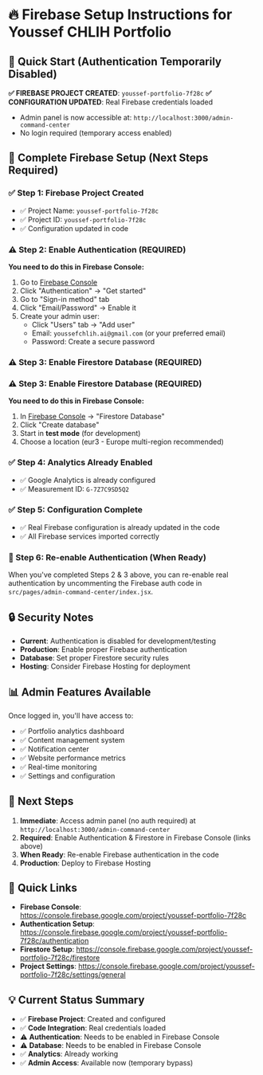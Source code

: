 # 🔥 Firebase Setup Instructions for Youssef CHLIH Portfolio

## 🚀 Quick Start (Authentication Temporarily Disabled)

**✅ FIREBASE PROJECT CREATED**: `youssef-portfolio-7f28c`
**✅ CONFIGURATION UPDATED**: Real Firebase credentials loaded
- Admin panel is now accessible at: `http://localhost:3000/admin-command-center`
- No login required (temporary access enabled)

## 📝 Complete Firebase Setup (Next Steps Required)

### ✅ Step 1: Firebase Project Created
- ✅ Project Name: `youssef-portfolio-7f28c`
- ✅ Project ID: `youssef-portfolio-7f28c`
- ✅ Configuration updated in code

### ⚠️ Step 2: Enable Authentication (REQUIRED)
**You need to do this in Firebase Console:**
1. Go to [Firebase Console](https://console.firebase.google.com/project/youssef-portfolio-7f28c)
2. Click "Authentication" → "Get started"
3. Go to "Sign-in method" tab
4. Click "Email/Password" → Enable it
5. Create your admin user:
   - Click "Users" tab → "Add user"
   - Email: `youssefchlih.ai@gmail.com` (or your preferred email)
   - Password: Create a secure password

### ⚠️ Step 3: Enable Firestore Database (REQUIRED)
### ⚠️ Step 3: Enable Firestore Database (REQUIRED)
**You need to do this in Firebase Console:**
1. In [Firebase Console](https://console.firebase.google.com/project/youssef-portfolio-7f28c) → "Firestore Database"
2. Click "Create database"
3. Start in **test mode** (for development)
4. Choose a location (eur3 - Europe multi-region recommended)

### ✅ Step 4: Analytics Already Enabled
- ✅ Google Analytics is already configured
- ✅ Measurement ID: `G-7Z7C9SD5Q2`

### ✅ Step 5: Configuration Complete
- ✅ Real Firebase configuration is already updated in the code
- ✅ All Firebase services imported correctly

### 🔄 Step 6: Re-enable Authentication (When Ready)
When you've completed Steps 2 & 3 above, you can re-enable real authentication by uncommenting the Firebase auth code in `src/pages/admin-command-center/index.jsx`.

## 🔒 Security Notes

- **Current**: Authentication is disabled for development/testing
- **Production**: Enable proper Firebase authentication
- **Database**: Set proper Firestore security rules
- **Hosting**: Consider Firebase Hosting for deployment

## 📊 Admin Features Available

Once logged in, you'll have access to:
- ✅ Portfolio analytics dashboard
- ✅ Content management system
- ✅ Notification center
- ✅ Website performance metrics
- ✅ Real-time monitoring
- ✅ Settings and configuration

## 🎯 Next Steps

1. **Immediate**: Access admin panel (no auth required) at `http://localhost:3000/admin-command-center`
2. **Required**: Enable Authentication & Firestore in Firebase Console (links above)
3. **When Ready**: Re-enable Firebase authentication in the code
4. **Production**: Deploy to Firebase Hosting

## 🔗 Quick Links

- **Firebase Console**: <https://console.firebase.google.com/project/youssef-portfolio-7f28c>
- **Authentication Setup**: <https://console.firebase.google.com/project/youssef-portfolio-7f28c/authentication>
- **Firestore Setup**: <https://console.firebase.google.com/project/youssef-portfolio-7f28c/firestore>
- **Project Settings**: <https://console.firebase.google.com/project/youssef-portfolio-7f28c/settings/general>

## 💡 Current Status Summary

- ✅ **Firebase Project**: Created and configured
- ✅ **Code Integration**: Real credentials loaded
- ⚠️ **Authentication**: Needs to be enabled in Firebase Console  
- ⚠️ **Database**: Needs to be enabled in Firebase Console
- ✅ **Analytics**: Already working
- ✅ **Admin Access**: Available now (temporary bypass)
